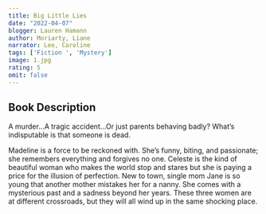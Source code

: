 ```yaml
---
title: Big Little Lies
date: "2022-04-07"
blogger: Lauren Hamann
author: Moriarty, Liane
narrator: Lee, Caroline
tags: ['Fiction ', 'Mystery']
image: 1.jpg
rating: 5
omit: false
---
```



## Book Description

A murder...A tragic accident...Or just parents behaving badly? What’s indisputable is that someone is dead.

Madeline is a force to be reckoned with. She’s funny, biting, and passionate; she remembers everything and forgives no one. Celeste is the kind of beautiful woman who makes the world stop and stares but she is paying a price for the illusion of perfection. New to town, single mom Jane is so young that another mother mistakes her for a nanny. She comes with a mysterious past and a sadness beyond her years. These three women are at different crossroads, but they will all wind up in the same shocking place.